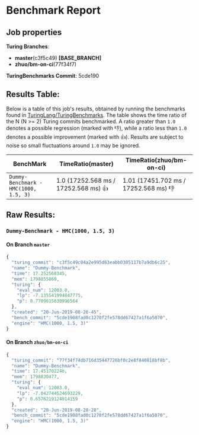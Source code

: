 # Benchmark Report

## Job properties

**Turing Branches**:
- **master**(c3f5c49) **[BASE_BRANCH]**
- **zhuo/bm-on-ci**(77f34f7) 

**TuringBenchmarks Commit**: 5cde190

## Results Table:

Below is a table of this job's results, obtained by running the
benchmarks found in
[TuringLang/TuringBenchmarks](https://github.com/TuringLang/TuringBenchmarks). The
table shows the time ratio of the N (N >= 2) Turing commits
benchmarked. A ratio greater than `1.0` denotes a possible regression
(marked with :-1:), while a ratio less than `1.0` denotes a possible
improvement (marked with :+1:). Results are subject to
noise so small fluctuations around `1.0` may be ignored.

| BenchMark    |  TimeRatio(master) |  TimeRatio(zhuo/bm-on-ci) | 
| -----------  |  ----------------------- |  ----------------------- | 
| `Dummy-Benchmark - HMC(1000, 1.5, 3)` |  1.0 (17252.568 ms / 17252.568 ms) :+1: |  1.01 (17451.702 ms / 17252.568 ms) :-1: | 

## Raw Results:

### `Dummy-Benchmark - HMC(1000, 1.5, 3)`
#### On Branch `master`
```javascript
{
  "turing_commit": "c3f5c49c04a2e995d63eabb0305117b7a9db6c25",
  "name": "Dummy-Benchmark",
  "time": 17.252568345,
  "mem": 1798855869,
  "turing": {
    "eval_num": 12003.0,
    "lp": -7.135541994847775,
    "p": 0.7709615630996564
  },
  "created": "20-Jun-2019-08-26-45",
  "bench_commit": "5cde1908fad0c1270f2fe578dd67427a1f6a5070",
  "engine": "HMC(1000, 1.5, 3)"
}

```

#### On Branch `zhuo/bm-on-ci`
```javascript
{
  "turing_commit": "77f34f74db716d35447726bf0c2e8f840818bf8b",
  "name": "Dummy-Benchmark",
  "time": 17.451702246,
  "mem": 1798830477,
  "turing": {
    "eval_num": 12003.0,
    "lp": -7.042744524693229,
    "p": 0.6576219124014159
  },
  "created": "20-Jun-2019-08-28-28",
  "bench_commit": "5cde1908fad0c1270f2fe578dd67427a1f6a5070",
  "engine": "HMC(1000, 1.5, 3)"
}

```


